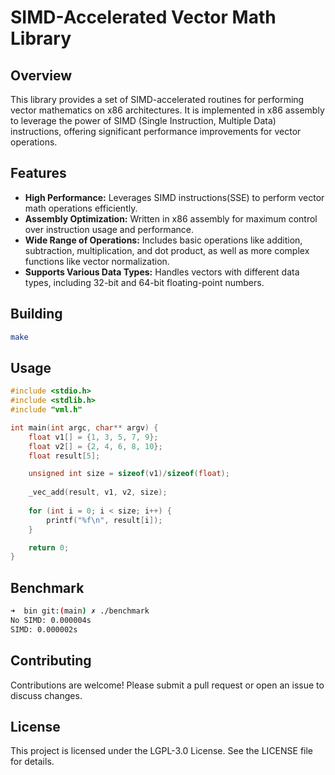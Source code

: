 # SIMD-Accelerated Vector Math Library
## Overview
This library provides a set of SIMD-accelerated routines for performing vector mathematics on x86 architectures. It is implemented in x86 assembly to leverage the power of SIMD (Single Instruction, Multiple Data) instructions, offering significant performance improvements for vector operations.

## Features
- **High Performance:** Leverages SIMD instructions(SSE) to perform vector math operations efficiently.
- **Assembly Optimization:** Written in x86 assembly for maximum control over instruction usage and performance.
- **Wide Range of Operations:** Includes basic operations like addition, subtraction, multiplication, and dot product, as well as more complex functions like vector normalization.
- **Supports Various Data Types:** Handles vectors with different data types, including 32-bit and 64-bit floating-point numbers.

## Building
```bash
make
```
## Usage
```C
#include <stdio.h>
#include <stdlib.h>
#include "vml.h"

int main(int argc, char** argv) {
    float v1[] = {1, 3, 5, 7, 9};
    float v2[] = {2, 4, 6, 8, 10};
    float result[5];

    unsigned int size = sizeof(v1)/sizeof(float);
    
    _vec_add(result, v1, v2, size);
 
    for (int i = 0; i < size; i++) {
        printf("%f\n", result[i]);
    }

    return 0;
}
```
## Benchmark
```bash
➜  bin git:(main) ✗ ./benchmark
No SIMD: 0.000004s
SIMD: 0.000002s
```

## Contributing
Contributions are welcome! Please submit a pull request or open an issue to discuss changes.

## License
This project is licensed under the LGPL-3.0 License. See the LICENSE file for details.


